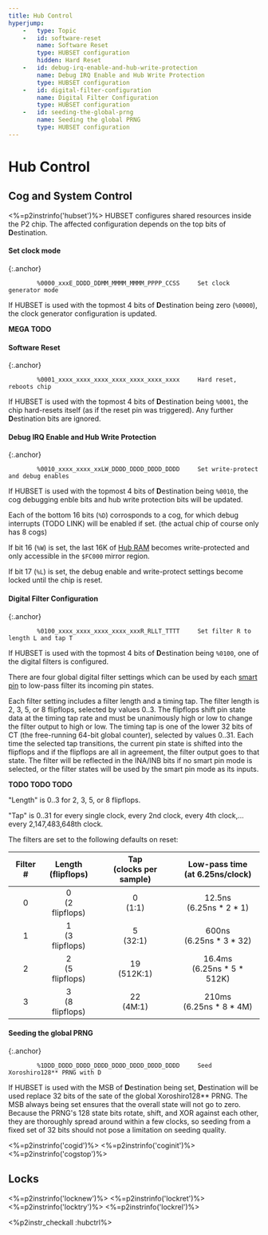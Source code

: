 ```yaml
---
title: Hub Control
hyperjump:
    -   type: Topic
    -   id: software-reset
        name: Software Reset
        type: HUBSET configuration
        hidden: Hard Reset
    -   id: debug-irq-enable-and-hub-write-protection
        name: Debug IRQ Enable and Hub Write Protection
        type: HUBSET configuration
    -   id: digital-filter-configuration
        name: Digital Filter Configuration
        type: HUBSET configuration
    -   id: seeding-the-global-prng
        name: Seeding the global PRNG
        type: HUBSET configuration
---
```


# Hub Control

## Cog and System Control

<%=p2instrinfo('hubset')%>
HUBSET configures shared resources inside the P2 chip. The affected configuration depends on the top bits of **D**estination.

#### Set clock mode
{:.anchor}
~~~
        %0000_xxxE_DDDD_DDMM_MMMM_MMMM_PPPP_CCSS     Set clock generator mode
~~~
If HUBSET is used with the topmost 4 bits of **D**estination being zero (`%0000`), the clock generator configuration is updated.

**MEGA TODO**

#### Software Reset
{:.anchor}
~~~
        %0001_xxxx_xxxx_xxxx_xxxx_xxxx_xxxx_xxxx     Hard reset, reboots chip
~~~
If HUBSET is used with the topmost 4 bits of **D**estination being `%0001`, the chip hard-resets itself (as if the reset pin was triggered). Any further **D**estination bits are ignored.

#### Debug IRQ Enable and Hub Write Protection
{:.anchor}
~~~
        %0010_xxxx_xxxx_xxLW_DDDD_DDDD_DDDD_DDDD     Set write-protect and debug enables
~~~
If HUBSET is used with the topmost 4 bits of **D**estination being `%0010`, the cog debugging enble bits and hub write protection bits will be updated. 

Each of the bottom 16 bits (`%D`) corrosponds to a cog, for which debug interrupts (TODO LINK) will be enabled if set. (the actual chip of course only has 8 cogs)

If bit 16 (`%W`) is set, the last 16K of [Hub RAM](hubmem.html) becomes write-protected and only accessible in the `$FC000` mirror region.

If bit 17 (`%L`) is set, the debug enable and write-protect settings become locked until the chip is reset.

#### Digital Filter Configuration
{:.anchor}
~~~
        %0100_xxxx_xxxx_xxxx_xxxx_xxxR_RLLT_TTTT     Set filter R to length L and tap T
~~~
If HUBSET is used with the topmost 4 bits of **D**estination being `%0100`, one of the digital filters is configured.

There are four global digital filter settings which can be used by each [smart pin](pin.html) to low-pass filter its incoming pin states.

Each filter setting includes a filter length and a timing tap. The filter length is 2, 3, 5, or 8 flipflops, selected by values 0..3. The flipflops shift pin state data at the timing tap rate and must be unanimously high or low to change the filter output to high or low. The timing tap is one of the lower 32 bits of CT (the free-running 64-bit global counter), selected by values 0..31. Each time the selected tap transitions, the current pin state is shifted into the flipflops and if the flipflops are all in agreement, the filter output goes to that state. The filter will be reflected in the INA/INB bits if no smart pin mode is selected, or the filter states will be used by the smart pin mode as its inputs.

**TODO TODO TODO**

"Length" is 0..3 for 2, 3, 5, or 8 flipflops.

"Tap" is 0..31 for every single clock, every 2nd clock, every 4th clock,... every 2,147,483,648th clock.


The filters are set to the following defaults on reset:

|Filter #|Length<br>(flipflops)|Tap<br>(clocks per sample)|Low-pass time<br>(at 6.25ns/clock)|
|:-:|:-:|:-:|:-:|
|0|0<br>(2 flipflops)|0<br>(1:1)|12.5ns<br>(6.25ns * 2 * 1)|
|1|1<br>(3 flipflops)|5<br>(32:1)|600ns<br>(6.25ns * 3 * 32)|
|2|2<br>(5 flipflops)|19<br>(512K:1)|16.4ms<br>(6.25ns * 5 * 512K)|
|3|3<br>(8 flipflops)|22<br>(4M:1)|210ms<br>(6.25ns * 8 * 4M)|


#### Seeding the global PRNG
{:.anchor}
~~~
        %1DDD_DDDD_DDDD_DDDD_DDDD_DDDD_DDDD_DDDD     Seed Xoroshiro128** PRNG with D
~~~
If HUBSET is used with the MSB of **D**estination being set, **D**estination will be used replace 32 bits of the sate of the global Xoroshiro128\*\* PRNG. The MSB always being set ensures that the overall state will not go to zero. Because the PRNG's 128 state bits rotate, shift, and XOR against each other, they are thoroughly spread around within a few clocks, so seeding from a fixed set of 32 bits should not pose a limitation on seeding quality.


<%=p2instrinfo('cogid')%>
<%=p2instrinfo('coginit')%>
<%=p2instrinfo('cogstop')%>

## Locks

<%=p2instrinfo('locknew')%>
<%=p2instrinfo('lockret')%>
<%=p2instrinfo('locktry')%>
<%=p2instrinfo('lockrel')%>


<%p2instr_checkall :hubctrl%>


